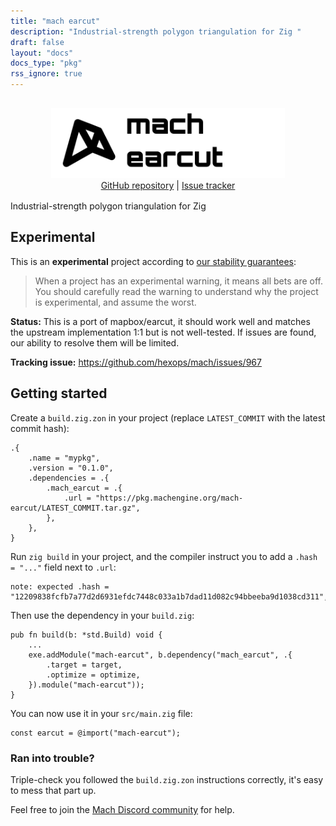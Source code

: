 ```yaml
---
title: "mach earcut"
description: "Industrial-strength polygon triangulation for Zig "
draft: false
layout: "docs"
docs_type: "pkg"
rss_ignore: true
---
```


<div style="display: flex; flex-direction: column; justify-content: space-between; align-items: center; margin-bottom: 1rem;">
    <picture>
        <source media="(prefers-color-scheme: dark)" srcset="/assets/mach/earcut-full-dark.svg">
        <img alt="mach-earcut" src="/assets/mach/earcut-full-light.svg" style="height: 7rem; margin-top: 1rem;">
    </picture>
    <span>
        <a href="https://github.com/hexops/mach-earcut">GitHub repository</a> | <a href="https://github.com/hexops/mach/issues?q=is%3Aissue+is%3Aopen+label%3Aearcut">Issue tracker</a>
    </span>
</div>

Industrial-strength polygon triangulation for Zig 

## Experimental

This is an **experimental** project according to [our stability guarantees](../../about/stability):

> When a project has an experimental warning, it means all bets are off. You should carefully read the warning to understand why the project is experimental, and assume the worst.

**Status:** This is a port of mapbox/earcut, it should work well and matches the upstream implementation 1:1 but is not well-tested. If issues are found, our ability to resolve them will be limited.

**Tracking issue:** https://github.com/hexops/mach/issues/967

## Getting started

Create a `build.zig.zon` in your project (replace `LATEST_COMMIT` with the latest commit hash):

```zig
.{
    .name = "mypkg",
    .version = "0.1.0",
    .dependencies = .{
        .mach_earcut = .{
            .url = "https://pkg.machengine.org/mach-earcut/LATEST_COMMIT.tar.gz",
        },
    },
}
```

Run `zig build` in your project, and the compiler instruct you to add a `.hash = "..."` field next to `.url`:

```
note: expected .hash = "12209838fcfb7a77d2d6931efdc7448c033a1b7dad11d082c94bbeeba9d1038cd311",
```

Then use the dependency in your `build.zig`:

```zig
pub fn build(b: *std.Build) void {
    ...
    exe.addModule("mach-earcut", b.dependency("mach_earcut", .{
        .target = target,
        .optimize = optimize,
    }).module("mach-earcut"));
}
```

You can now use it in your `src/main.zig` file:

```zig
const earcut = @import("mach-earcut");
```

### Ran into trouble?

Triple-check you followed the `build.zig.zon` instructions correctly, it's easy to mess that part up.

Feel free to join the [Mach Discord community](../../discord) for help.
